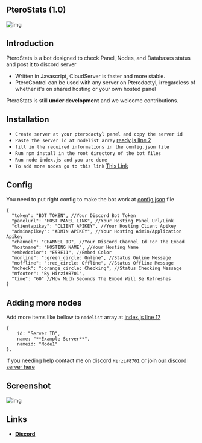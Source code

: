 ## PteroStats (1.0)

![img](https://media.discordapp.net/attachments/796259732683227157/861126504246411264/20210704_130856.jpg)

## Introduction

PteroStats is a bot designed to check Panel, Nodes, and Databases status and post it to discord server

* Written in Javascript, CloudServer is faster and more stable.
* PteroControl can be used with any server on Pterodactyl, irregardless of whether it's on shared hosting or your own hosted panel

PteroStats is still **under development** and we welcome contributions. 

Installation
--------------------

- `Create server at your pterodactyl panel and copy the server id`
- `Paste the server id at nodelist array` [ready.js line 2](https://github.com/HirziDevs/PteroStats/blob/main/events/ready.js)
- `fill in the required informations in the config.json file`
- `Run npm install in the root directory of the bot files`
- `Run node index.js and you are done`
- `To add more nodes go to this link` [This Link](https://github.com/HirziDevs/PteroStats#adding-more-nodes-and-databases)

Config
--------------------

You need to put right config to make the bot work at [config.json](https://github.com/HirziDevs/PteroStats/blob/main/config.json) file
```
{
  "token": "BOT TOKEN", //Your Discord Bot Token
  "panelurl": "HOST PANEL LINK", //Your Hosting Panel Url/Link
  "clientapikey": "CLIENT APIKEY", //Your Hosting Client Apikey
  "adminapikey": "ADMIN APIKEY", //Your Hosting Admin/Application Apikey
  "channel": "CHANNEL ID", //Your Discord Channel Id For The Embed
  "hostname": "HOSTING NAME", //Your Hosting Name
  "embedcolor": "E5BE11", //Embed Color
  "monline": ":green_circle: Online", //Status Online Message
  "moffline": ":red_circle: Offline", //Status Offline Message
  "mcheck": ":orange_circle: Checking", //Status Checking Message
  "mfooter": "By Hirzi#8701",
  "time": "60" //How Much Seconds The Embed Will Be Refreshes
}
```

Adding more nodes
--------------------

Add more items like bellow to `nodelist` array at [index.js line 17](https://github.com/HirziDevs/PteroStats/blob/main/index.js)
```
{
    id: "Server ID",
    name: "**Example Server**",
    nameid: "Node1"
},
```

if you needing help contact me on discord `Hirzi#8701` or join [our discord server here](https://discord.gg/9Z7zpdwATZ)

Screenshot
--------------------

![img](https://media.discordapp.net/attachments/861112767174803466/861194338687385610/IMG_20210704_173809.jpg)

Links
--------------------

* __[Discord](https://discord.gg/9Z7zpdwATZ)__
